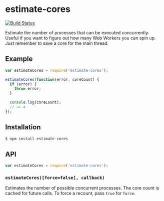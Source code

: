 # estimate-cores

[![Build Status](https://img.shields.io/travis/KenanY/estimate-cores.svg)](https://travis-ci.org/KenanY/estimate-cores)

Estimate the number of processes that can be executed concurrently. Useful if
you want to figure out how many Web Workers you can spin up. Just remember to
save a core for the main thread.

## Example

``` javascript
var estimateCores = require('estimate-cores');

estimateCores(function(error, coreCount) {
  if (error) {
    throw error;
  }

  console.log(coreCount);
  // => 4
});
```

## Installation

``` bash
$ npm install estimate-cores
```

## API

``` javascript
var estimateCores = require('estimate-cores');
```

### `estimateCores([force=false], callback)`

Estimates the number of possible concurrent processes. The core count is cached
for future calls. To force a recount, pass `true` for `force`.